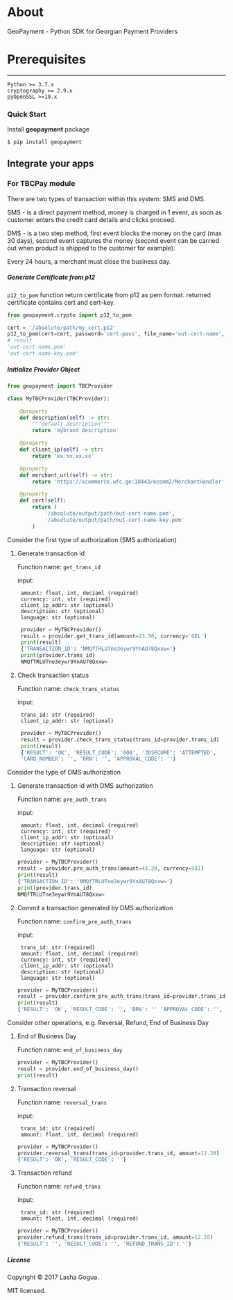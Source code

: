 # About
GeoPayment - Python SDK for Georgian Payment Providers

# Prerequisites
------

`Python >= 3.7.x`   
`cryptography >= 2.9.x`     
`pyOpenSSL >=19.x`


### Quick Start

Install **geopayment** package

```bash
$ pip install geopayment

```    

## Integrate your apps

### For TBCPay module
There are two types of transaction within this system: SMS and DMS.

SMS - is a direct payment method, money is charged in 1 event, as soon as customer enters the credit card details and clicks proceed.

DMS - is a two step method, first event blocks the money on the card (max 30 days), second event captures the money (second event can be carried out when product is shipped to the customer for example).

Every 24 hours, a merchant must close the business day.

##### Generate Certificate from p12
`p12_to_pem` function return certificate from p12 as pem format. returned certificate
contains cert and cert-key.

```python
from geopayment.crypto import p12_to_pem

cert = '/absolute/path/my_cert.p12'
p12_to_pem(cert=cert, password='cert-pass', file_name='out-cert-name', output='/absolute/output/path/')
# result
'out-cert-name.pem'
'out-cert-name-key.pem'
```

##### Initialize Provider Object
```python
from geopayment import TBCProvider

class MyTBCProvider(TBCProvider):

    @property
    def description(self) -> str:
        """default description"""
        return 'mybrand description'

    @property
    def client_ip(self) -> str:
        return 'xx.xx.xx.xx'

    @property
    def merchant_url(self) -> str:
        return 'https://ecommerce.ufc.ge:18443/ecomm2/MerchantHandler'

    @property
    def cert(self):
        return (
            '/absolute/output/path/out-cert-name.pem',
            '/absolute/output/path/out-cert-name-key.pem'         
        )

```

Consider the first type of authorization (SMS authorization)

1. Generate transaction id

    Function name: `get_trans_id`
    
    input: 
    
        amount: float, int, deciaml (required)
        currency: int, str (required)
        client_ip_addr: str (optional)
        description: str (optional)
        language: str (optional)
    
   ```python
    provider = MyTBCProvider()
    result = provider.get_trans_id(amount=23.50, currency='GEL')
    print(result)
    {'TRANSACTION_ID': 'NMQfTRLUTne3eywr9YnAU78Qxxw='}
    print(provider.trans_id)
    NMQfTRLUTne3eywr9YnAU78Qxxw=
    ```

2. Check transaction status

    Function name: `check_trans_status`
    
    input:
    
        trans_id: str (required) 
        client_ip_addr: str (optional)
    
    
   ```python
    provider = MyTBCProvider()
    result = provider.check_trans_status(trans_id=provider.trans_id)
    print(result)
    {'RESULT': 'OK', 'RESULT_CODE': '000', '3DSECURE': 'ATTEMPTED',
    'CARD_NUMBER': '', 'RRN': '', 'APPROVAL_CODE': ''}
   ```

Consider the type of DMS authorization

1. Generate transaction id with DMS authorization

    Function name: `pre_auth_trans`
  
    input:
    
        amount: float, int, decimal (required)
        currency: int, str (required)
        client_ip_addr: str (optional)
        description: str (optional)
        language: str (optional)
    
    ```python
    provider = MyTBCProvider()
    result = provider.pre_auth_trans(amount=43.20, currency=981)
    print(result)
    {'TRANSACTION_ID': 'NMQfTRLUTne3eywr9YnAU78Qxxw='}
    print(provider.trans_id)
    NMQfTRLUTne3eywr9YnAU78Qxxw=
    ```
2. Commit a transaction generated by DMS authorization

    Function name: `confirm_pre_auth_trans`
    
    input:
    
        trans_id: str (required)
        amount: float, int, decimal (required)
        currency: int, str (required)
        client_ip_addr: str (optional)
        description: str (optional)
        language: str (optional)
        
    ```python
    provider = MyTBCProvider()
    result = provider.confirm_pre_auth_trans(trans_id=provider.trans_id, amount=43.20, currency=981)
    print(result)
    {'RESULT': 'OK', 'RESULT_CODE': '', 'BRN': '' 'APPROVAL_CODE': '', 'CARD_NUMBER': ''}
    ```
   
Consider other operations, e.g. Reversal, Refund, End of Business Day

1. End of Business Day

    Function name: `end_of_business_day`
    ```python
    provider = MyTBCProvider()
    result = provider.end_of_business_day()
    print(result)
    ```
   
2. Transaction reversal
    
    Function name: `reversal_trans`
    
    input:
    
        trans_id: str (required)
        amount: float, int, decimal (required)
        
    ```python
    provider = MyTBCProvider()
    provider.reversal_trans(trans_id=provider.trans_id, amount=12.20)
    {'RESULT': 'OK', 'RESULT_CODE': ''}
    ```

3. Transaction refund

    Function name: `refund_trans`
    
    input:
    
        trans_id: str (required)
        amount: float, int, decimal (required)
        
    ```python
    provider = MyTBCProvider()
    provider.refund_trans(trans_id=provider.trans_id, amount=12.20)
    {'RESULT': '', 'RESULT_CODE': '', 'REFUND_TRANS_ID': ''}
    ```

##### License

Copyright &copy; 2017 Lasha Gogua.

MIT licensed.